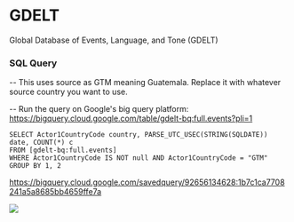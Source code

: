 # GDELT
Global Database of Events, Language, and Tone (GDELT) 

### SQL Query 

-- This uses source as GTM meaning Guatemala. Replace it with whatever source country you want to use.

-- Run the query on Google's big query platform: https://bigquery.cloud.google.com/table/gdelt-bq:full.events?pli=1

~~~
SELECT Actor1CountryCode country, PARSE_UTC_USEC(STRING(SQLDATE)) date, COUNT(*) c
FROM [gdelt-bq:full.events]
WHERE Actor1CountryCode IS NOT null AND Actor1CountryCode = "GTM" 
GROUP BY 1, 2
~~~


https://bigquery.cloud.google.com/savedquery/92656134628:1b7c1ca7708241a5a8685bb4659ffe7a


![](https://user-images.githubusercontent.com/15719191/56752035-5240d980-677f-11e9-9b4d-4e77f96b9474.png)
